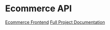 # Ecommerce API

[Ecommerce Frontend](https://github.com/TorrenceB/ecommerce-fe)
[Full Project Documentation](https://github.com/TorrenceB/ecommerce-fe/blob/main/README.md)
